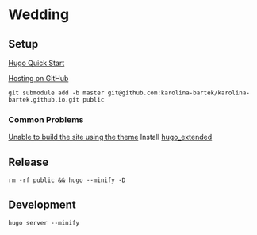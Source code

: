 # Wedding

## Setup

[Hugo Quick Start](https://gohugo.io/getting-started/quick-start/)

[Hosting on GitHub](https://gohugo.io/hosting-and-deployment/hosting-on-github/#github-user-or-organization-pages)

`git submodule add -b master git@github.com:karolina-bartek/karolina-bartek.github.io.git public`

### Common Problems

[Unable to build the site using the theme](https://github.com/alex-shpak/hugo-book/issues/19)
Install [hugo_extended](https://github.com/gohugoio/hugo/releases)

## Release

`rm -rf public && hugo --minify -D`

## Development

`hugo server --minify`
